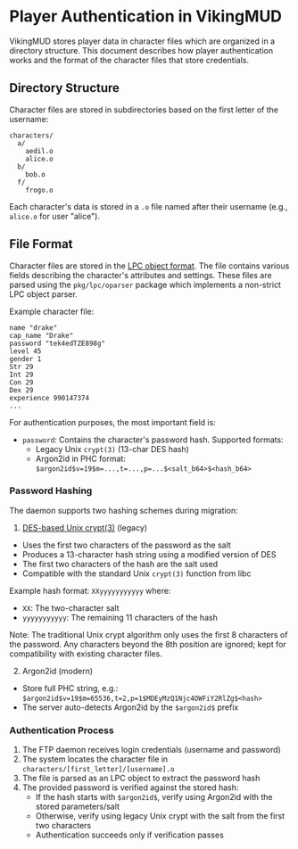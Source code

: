 # Player Authentication in VikingMUD

VikingMUD stores player data in character files which are organized in a directory structure. This document describes how player authentication works and the format of the character files that store credentials.

## Directory Structure

Character files are stored in subdirectories based on the first letter of the username:

```
characters/
  a/
    aedil.o
    alice.o
  b/
    bob.o
  f/
    frogo.o
```

Each character's data is stored in a `.o` file named after their username (e.g., `alice.o` for user "alice").

## File Format

Character files are stored in the [LPC object format](lpc_object_format.md). The file contains various fields describing the character's attributes and settings. These files are parsed using the `pkg/lpc/oparser` package which implements a non-strict LPC object parser.

Example character file:
```
name "drake"
cap_name "Drake"
password "tek4edTZE898g"
level 45
gender 1
Str 29
Int 29
Con 29
Dex 29
experience 990147374
...
```

For authentication purposes, the most important field is:

- `password`: Contains the character's password hash. Supported formats:
  - Legacy Unix `crypt(3)` (13-char DES hash)
  - Argon2id in PHC format: `$argon2id$v=19$m=...,t=...,p=...$<salt_b64>$<hash_b64>`

### Password Hashing

The daemon supports two hashing schemes during migration:

1) [DES-based Unix crypt(3)](https://en.wikipedia.org/wiki/Crypt_(C)) (legacy)

- Uses the first two characters of the password as the salt
- Produces a 13-character hash string using a modified version of DES
- The first two characters of the hash are the salt used
- Compatible with the standard Unix `crypt(3)` function from libc

Example hash format: `XXyyyyyyyyyyy` where:
- `XX`: The two-character salt
- `yyyyyyyyyyy`: The remaining 11 characters of the hash

Note: The traditional Unix crypt algorithm only uses the first 8 characters of the password. Any characters beyond the 8th position are ignored; kept for compatibility with existing character files.

2) Argon2id (modern)

- Store full PHC string, e.g.: `$argon2id$v=19$m=65536,t=2,p=1$MDEyMzQ1Njc4OWFiY2RlZg$<hash>`
- The server auto-detects Argon2id by the `$argon2id$` prefix

### Authentication Process

1. The FTP daemon receives login credentials (username and password)
2. The system locates the character file in `characters/[first_letter]/[username].o`
3. The file is parsed as an LPC object to extract the password hash
4. The provided password is verified against the stored hash:
   - If the hash starts with `$argon2id$`, verify using Argon2id with the stored parameters/salt
   - Otherwise, verify using legacy Unix crypt with the salt from the first two characters
   - Authentication succeeds only if verification passes
